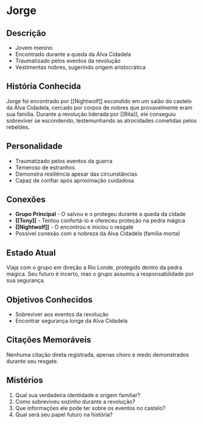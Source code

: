 # Jorge

## Descrição
- Jovem menino
- Encontrado durante a queda da Alva Cidadela
- Traumatizado pelos eventos da revolução
- Vestimentas nobres, sugerindo origem aristocrática

## História Conhecida
Jorge foi encontrado por [[Nightwolf]] escondido em um salão do castelo da Alva Cidadela, cercado por corpos de nobres que provavelmente eram sua família. Durante a revolução liderada por [[Rita]], ele conseguiu sobreviver se escondendo, testemunhando as atrocidades cometidas pelos rebeldes.

## Personalidade
- Traumatizado pelos eventos da guerra
- Temeroso de estranhos
- Demonstra resiliência apesar das circunstâncias
- Capaz de confiar após aproximação cuidadosa

## Conexões
- **Grupo Principal** - O salvou e o protegeu durante a queda da cidade
- **[[Tony]]** - Tentou confortá-lo e ofereceu proteção na pedra mágica
- **[[Nightwolf]]** - O encontrou e iniciou o resgate
- Possível conexão com a nobreza da Alva Cidadela (família morta)

## Estado Atual
Viaja com o grupo em direção a Rio Londe, protegido dentro da pedra mágica. Seu futuro é incerto, mas o grupo assumiu a responsabilidade por sua segurança.

## Objetivos Conhecidos
- Sobreviver aos eventos da revolução
- Encontrar segurança longe da Alva Cidadela

## Citações Memoráveis
Nenhuma citação direta registrada, apenas choro e medo demonstrados durante seu resgate.

## Mistérios
1. Qual sua verdadeira identidade e origem familiar?
2. Como sobreviveu sozinho durante a revolução?
3. Que informações ele pode ter sobre os eventos no castelo?
4. Qual será seu papel futuro na história? 